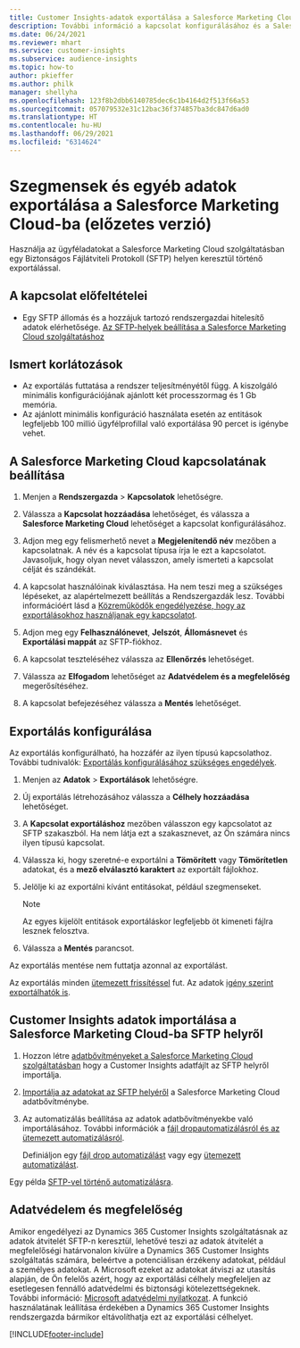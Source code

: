 ```yaml
---
title: Customer Insights-adatok exportálása a Salesforce Marketing Cloud-ba
description: További információ a kapcsolat konfigurálásához és a Salesforce Marketing Cloud-ba való exportáláshoz.
ms.date: 06/24/2021
ms.reviewer: mhart
ms.service: customer-insights
ms.subservice: audience-insights
ms.topic: how-to
author: pkieffer
ms.author: philk
manager: shellyha
ms.openlocfilehash: 123f8b2dbb6140785dec6c1b4164d2f513f66a53
ms.sourcegitcommit: 057079532e31c12bac36f374857ba3dc847d6ad0
ms.translationtype: HT
ms.contentlocale: hu-HU
ms.lasthandoff: 06/29/2021
ms.locfileid: "6314624"
---
```

# <a name="export-segments-and-other-data-to-salesforce-marketing-cloud-preview"></a>Szegmensek és egyéb adatok exportálása a Salesforce Marketing Cloud-ba (előzetes verzió)

Használja az ügyféladatokat a Salesforce Marketing Cloud szolgáltatásban egy Biztonságos Fájlátviteli Protokoll (SFTP) helyen keresztül történő exportálással.

## <a name="prerequisites-for-connection"></a>A kapcsolat előfeltételei

- Egy SFTP állomás és a hozzájuk tartozó rendszergazdai hitelesítő adatok elérhetősége. [Az SFTP-helyek beállítása a Salesforce Marketing Cloud szolgáltatáshoz](https://help.salesforce.com/articleView?id=sf.mc_es_configure_enhanced_ftp.htm&type=5) 

## <a name="known-limitations"></a>Ismert korlátozások

- Az exportálás futtatása a rendszer teljesítményétől függ. A kiszolgáló minimális konfigurációjának ajánlott két processzormag és 1 Gb memória. 
- Az ajánlott minimális konfiguráció használata esetén az entitások legfeljebb 100 millió ügyfélprofillal való exportálása 90 percet is igénybe vehet. 

## <a name="set-up-the-connection-to-salesforce-marketing-cloud"></a>A Salesforce Marketing Cloud kapcsolatának beállítása

1. Menjen a **Rendszergazda** > **Kapcsolatok** lehetőségre.

1. Válassza a **Kapcsolat hozzáadása** lehetőséget, és válassza a **Salesforce Marketing Cloud** lehetőséget a kapcsolat konfigurálásához.

1. Adjon meg egy felismerhető nevet a **Megjelenítendő név** mezőben a kapcsolatnak. A név és a kapcsolat típusa írja le ezt a kapcsolatot. Javasoljuk, hogy olyan nevet válasszon, amely ismerteti a kapcsolat célját és szándékát.

1. A kapcsolat használóinak kiválasztása. Ha nem teszi meg a szükséges lépéseket, az alapértelmezett beállítás a Rendszergazdák lesz. További információért lásd a [Közreműködők engedélyezése, hogy az exportálásokhoz használjanak egy kapcsolatot](connections.md#allow-contributors-to-use-a-connection-for-exports).

1. Adjon meg egy **Felhasználónevet**, **Jelszót**, **Állomásnevet** és **Exportálási mappát** az SFTP-fiókhoz.

1. A kapcsolat teszteléséhez válassza az **Ellenőrzés** lehetőséget.

1. Válassza az **Elfogadom** lehetőséget az **Adatvédelem és a megfelelőség** megerősítéséhez.

1. A kapcsolat befejezéséhez válassza a **Mentés** lehetőséget.

## <a name="configure-an-export"></a>Exportálás konfigurálása

Az exportálás konfigurálható, ha hozzáfér az ilyen típusú kapcsolathoz. További tudnivalók: [Exportálás konfigurálásához szükséges engedélyek](export-destinations.md#set-up-a-new-export).

1. Menjen az **Adatok** > **Exportálások** lehetőségre.

1. Új exportálás létrehozásához válassza a **Célhely hozzáadása** lehetőséget.

1. A **Kapcsolat exportáláshoz** mezőben válasszon egy kapcsolatot az SFTP szakaszból. Ha nem látja ezt a szakasznevet, az Ön számára nincs ilyen típusú kapcsolat.

1. Válassza ki, hogy szeretné-e exportálni a **Tömörített** vagy **Tömörítetlen** adatokat, és a **mező elválasztó karaktert** az exportált fájlokhoz.

1. Jelölje ki az exportálni kívánt entitásokat, például szegmenseket.

   > [!NOTE]
   > Az egyes kijelölt entitások exportáláskor legfeljebb öt kimeneti fájlra lesznek felosztva. 

1. Válassza a **Mentés** parancsot.

Az exportálás mentése nem futtatja azonnal az exportálást.

Az exportálás minden [ütemezett frissítéssel](system.md#schedule-tab) fut. Az adatok [igény szerint exportálhatók is](export-destinations.md#run-exports-on-demand). 

## <a name="import-customer-insights-data-from-sftp-location-to-salesforce-marketing-cloud"></a>Customer Insights adatok importálása a Salesforce Marketing Cloud-ba SFTP helyről

1. Hozzon létre [adatbővítményeket a Salesforce Marketing Cloud szolgáltatásban](https://help.salesforce.com/articleView?id=sf.mc_es_create_data_extension.htm&type=5) hogy a Customer Insights adatfájlt az SFTP helyről importálja.

2. [Importálja az adatokat az SFTP helyéről](https://help.salesforce.com/articleView?id=sf.mc_es_import_data_extension_classic.htm&type=5) a Salesforce Marketing Cloud adatbővítménybe. 

3. Az automatizálás beállítása az adatok adatbővítményekbe való importálásához. További információk a [fájl dropautomatizálásról és az ütemezett automatizálásról](https://help.salesforce.com/articleView?id=sf.mc_as_triggered_automations.htm&type=5).

   Definiáljon egy [fájl drop automatizálást](https://help.salesforce.com/articleView?id=sf.mc_as_define_a_triggered_automation.htm&type=5) vagy egy  [ütemezett automatizálást](https://help.salesforce.com/articleView?id=sf.mc_as_define_a_scheduled_automation.htm&type=5). 

Egy példa [SFTP-vel történő automatizálásra](https://help.salesforce.com/articleView?id=sf.mc_as_ftp_and_triggered_automation_scenario.htm&type=5).

## <a name="data-privacy-and-compliance"></a>Adatvédelem és megfelelőség

Amikor engedélyezi az Dynamics 365 Customer Insights szolgáltatásnak az adatok átvitelét SFTP-n keresztül, lehetővé teszi az adatok átvitelét a megfelelőségi határvonalon kívülre a Dynamics 365 Customer Insights szolgáltatás számára, beleértve a potenciálisan érzékeny adatokat, például a személyes adatokat. A Microsoft ezeket az adatokat átviszi az utasítás alapján, de Ön felelős azért, hogy az exportálási célhely megfeleljen az esetlegesen fennálló adatvédelmi és biztonsági kötelezettségeknek. További információ: [Microsoft adatvédelmi nyilatkozat](https://go.microsoft.com/fwlink/?linkid=396732).
A funkció használatának leállítása érdekében a Dynamics 365 Customer Insights rendszergazda bármikor eltávolíthatja ezt az exportálási célhelyet.

[!INCLUDE[footer-include](../includes/footer-banner.md)]
